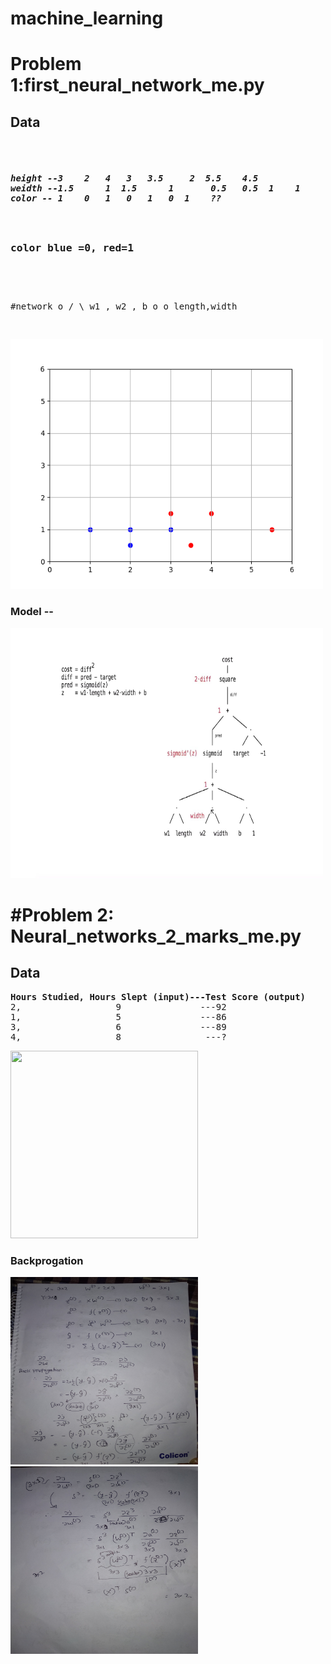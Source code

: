 # machine_learning

<h1>Problem 1:first_neural_network_me.py</h1>
<h2>Data</h2>
<pre> <h5>
height --3	  2	  4	  3	  3.5	  2	 5.5	4.5
weidth --1.5	  1	 1.5	  1 	  0.5 	0.5	 1	  1
color -- 1	  0	  1	  0	  1	  0	 1	  ??
</h5>
<h3>color blue =0, red=1</h3>
</pre>
<pre>

#network
  o
 / \ w1 , w2 , b
o  o  length,width

</pre>

<img src="https://github.com/sohanur-it/machine_learning/blob/master/color_predict.png" height="400px" width="500px">
<h3>Model --</h3>
<img src="https://github.com/sohanur-it/machine_learning/blob/master/model1.jpg" height="400px" width="500px">







<h1>#Problem 2: Neural_networks_2_marks_me.py</h1>
<h2>Data</h2>
<pre>
<b>Hours Studied, Hours Slept (input)---Test Score (output)</b>
2,                  9               ---92
1,                  5               ---86
3,                  6               ---89
4,                  8                ---?
</pre>
<img src="https://enlight.nyc/img/FeedForwardNeuralNetwork.svg" height="300px" width="300px">


<h3>Backprogation</h3>
<img src="https://github.com/sohanur-it/machine_learning/blob/master/A%2B%20Gallery_7.jpg" height="300px" width="300px">
<img src="https://github.com/sohanur-it/machine_learning/blob/master/A%2B%20Gallery_9.jpg" height="300px" width="300px">
